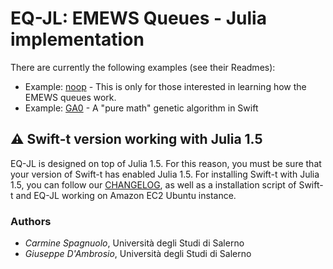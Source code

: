 # EQ-JL: EMEWS Queues - Julia implementation

There are currently the following examples (see their Readmes):

- Example: [noop](example/noop) - This is only for those interested in learning how the EMEWS queues work.
- Example: [GA0](example/ga0) - A "pure math" genetic algorithm in Swift

## ⚠️ Swift-t version working with Julia 1.5

EQ-JL is designed on top of Julia 1.5. For this reason, you must be sure that your version of Swift-t has enabled Julia 1.5. For installing Swift-t with Julia 1.5, you can follow our [CHANGELOG](CHANGELOG.md), as well as a installation script of Swift-t and EQ-JL working on Amazon EC2 Ubuntu instance.  
### Authors

- _Carmine Spagnuolo_, Università degli Studi di Salerno
- _Giuseppe D'Ambrosio_, Università degli Studi di Salerno
